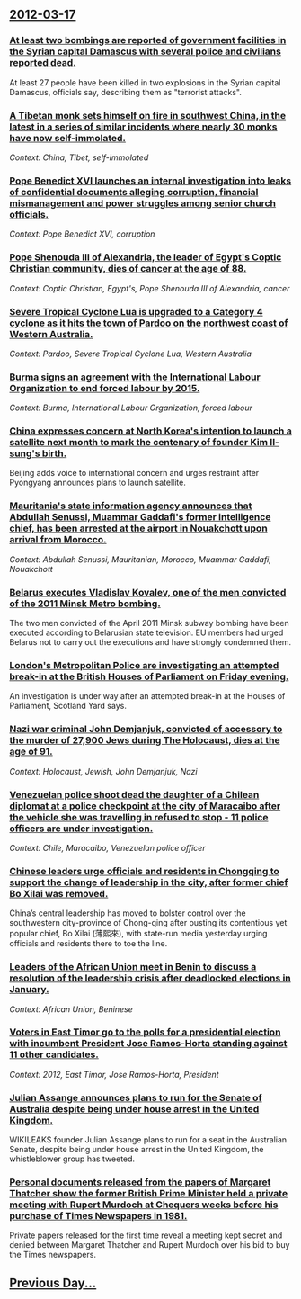 ## [2012-03-17](/news/2012/03/17/index.md)

### [At least two bombings are reported of government facilities in the Syrian capital Damascus with several police and civilians reported dead. ](/news/2012/03/17/at-least-two-bombings-are-reported-of-government-facilities-in-the-syrian-capital-damascus-with-several-police-and-civilians-reported-dead.md)
At least 27 people have been killed in two explosions in the Syrian capital Damascus, officials say, describing them as &quot;terrorist attacks&quot;.

### [A Tibetan monk sets himself on fire in southwest China, in the latest in a series of similar incidents where nearly 30 monks have now self-immolated. ](/news/2012/03/17/a-tibetan-monk-sets-himself-on-fire-in-southwest-china-in-the-latest-in-a-series-of-similar-incidents-where-nearly-30-monks-have-now-self-i.md)
_Context: China, Tibet, self-immolated_

### [Pope Benedict XVI launches an internal investigation into leaks of confidential documents alleging corruption, financial mismanagement and power struggles among senior church officials. ](/news/2012/03/17/pope-benedict-xvi-launches-an-internal-investigation-into-leaks-of-confidential-documents-alleging-corruption-financial-mismanagement-and-p.md)
_Context: Pope Benedict XVI, corruption_

### [Pope Shenouda III of Alexandria, the leader of Egypt's Coptic Christian community, dies of cancer at the age of 88. ](/news/2012/03/17/pope-shenouda-iii-of-alexandria-the-leader-of-egypt-s-coptic-christian-community-dies-of-cancer-at-the-age-of-88.md)
_Context: Coptic Christian, Egypt's, Pope Shenouda III of Alexandria, cancer_

### [Severe Tropical Cyclone Lua is upgraded to a Category 4 cyclone as it hits the town of Pardoo on the northwest coast of Western Australia. ](/news/2012/03/17/severe-tropical-cyclone-lua-is-upgraded-to-a-category-4-cyclone-as-it-hits-the-town-of-pardoo-on-the-northwest-coast-of-western-australia.md)
_Context: Pardoo, Severe Tropical Cyclone Lua, Western Australia_

### [Burma signs an agreement with the International Labour Organization to end forced labour by 2015. ](/news/2012/03/17/burma-signs-an-agreement-with-the-international-labour-organization-to-end-forced-labour-by-2015.md)
_Context: Burma, International Labour Organization, forced labour_

### [China expresses concern at North Korea's intention to launch a satellite next month to mark the centenary of founder Kim Il-sung's birth. ](/news/2012/03/17/china-expresses-concern-at-north-korea-s-intention-to-launch-a-satellite-next-month-to-mark-the-centenary-of-founder-kim-il-sung-s-birth.md)
Beijing adds voice to international concern and urges restraint after Pyongyang announces plans to launch satellite.

### [Mauritania's state information agency announces that Abdullah Senussi, Muammar Gaddafi's former intelligence chief, has been arrested at the airport in Nouakchott upon arrival from Morocco. ](/news/2012/03/17/mauritania-s-state-information-agency-announces-that-abdullah-senussi-muammar-gaddafi-s-former-intelligence-chief-has-been-arrested-at-the.md)
_Context: Abdullah Senussi, Mauritanian, Morocco, Muammar Gaddafi, Nouakchott_

### [Belarus executes Vladislav Kovalev, one of the men convicted of the 2011 Minsk Metro bombing. ](/news/2012/03/17/belarus-executes-vladislav-kovalev-one-of-the-men-convicted-of-the-2011-minsk-metro-bombing.md)
The two men convicted of the April 2011 Minsk subway bombing have been executed according to Belarusian state television. EU members had urged Belarus not to carry out the executions and have strongly condemned them.

### [London's Metropolitan Police are investigating an attempted break-in at the British Houses of Parliament on Friday evening. ](/news/2012/03/17/london-s-metropolitan-police-are-investigating-an-attempted-break-in-at-the-british-houses-of-parliament-on-friday-evening.md)
An investigation is under way after an attempted break-in at the Houses of Parliament, Scotland Yard says.

### [Nazi war criminal John Demjanjuk, convicted of accessory to the murder of 27,900 Jews during The Holocaust, dies at the age of 91. ](/news/2012/03/17/nazi-war-criminal-john-demjanjuk-convicted-of-accessory-to-the-murder-of-27-900-jews-during-the-holocaust-dies-at-the-age-of-91.md)
_Context: Holocaust, Jewish, John Demjanjuk, Nazi_

### [Venezuelan police shoot dead the daughter of a Chilean diplomat at a police checkpoint at the city of Maracaibo after the vehicle she was travelling in refused to stop - 11 police officers are under investigation. ](/news/2012/03/17/venezuelan-police-shoot-dead-the-daughter-of-a-chilean-diplomat-at-a-police-checkpoint-at-the-city-of-maracaibo-after-the-vehicle-she-was-tr.md)
_Context: Chile, Maracaibo, Venezuelan police officer_

### [Chinese leaders urge officials and residents in Chongqing to support the change of leadership in the city, after former chief Bo Xilai was removed. ](/news/2012/03/17/chinese-leaders-urge-officials-and-residents-in-chongqing-to-support-the-change-of-leadership-in-the-city-after-former-chief-bo-xilai-was-r.md)
China’s central leadership has moved to bolster control over the southwestern city-province of Chong-qing after ousting its contentious yet popular chief, Bo Xilai (薄熙來), with state-run media yesterday urging officials and residents there to toe the line.

### [Leaders of the African Union meet in Benin to discuss a resolution of the leadership crisis after deadlocked elections in January. ](/news/2012/03/17/leaders-of-the-african-union-meet-in-benin-to-discuss-a-resolution-of-the-leadership-crisis-after-deadlocked-elections-in-january.md)
_Context: African Union, Beninese_

### [Voters in East Timor go to the polls for a presidential election with incumbent President Jose Ramos-Horta standing against 11 other candidates. ](/news/2012/03/17/voters-in-east-timor-go-to-the-polls-for-a-presidential-election-with-incumbent-president-jose-ramos-horta-standing-against-11-other-candida.md)
_Context: 2012, East Timor, Jose Ramos-Horta, President_

### [Julian Assange announces plans to run for the Senate of Australia despite being under house arrest in the United Kingdom. ](/news/2012/03/17/julian-assange-announces-plans-to-run-for-the-senate-of-australia-despite-being-under-house-arrest-in-the-united-kingdom.md)
WIKILEAKS founder Julian Assange plans to run for a seat in the Australian Senate, despite being under house arrest in the United Kingdom, the whistleblower group has tweeted.

### [Personal documents released from the papers of Margaret Thatcher show the former British Prime Minister held a private meeting with Rupert Murdoch at Chequers weeks before his purchase of Times Newspapers in 1981. ](/news/2012/03/17/personal-documents-released-from-the-papers-of-margaret-thatcher-show-the-former-british-prime-minister-held-a-private-meeting-with-rupert-m.md)
Private papers released for the first time reveal a meeting kept secret and denied between Margaret Thatcher and Rupert Murdoch over his bid to buy the Times newspapers.

## [Previous Day...](/news/2012/03/16/index.md)

